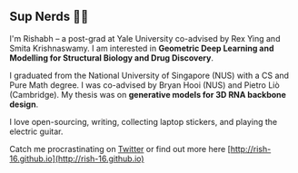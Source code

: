 ## Sup Nerds 👋🏻

I'm Rishabh – a post-grad at Yale University co-advised by Rex Ying and Smita Krishnaswamy. I am interested in **Geometric Deep Learning and Modelling for Structural Biology and Drug Discovery**.

I graduated from the National University of Singapore (NUS) with a CS and Pure Math degree. I was co-advised by Bryan Hooi (NUS) and Pietro Liò (Cambridge). My thesis was on **generative models for 3D RNA backbone design**.

I love open-sourcing, writing, collecting laptop stickers, and playing the electric guitar.

Catch me procrastinating on [Twitter](https://twitter.com/rishabh16_) or find out more here [http://rish-16.github.io](http://rish-16.github.io)
